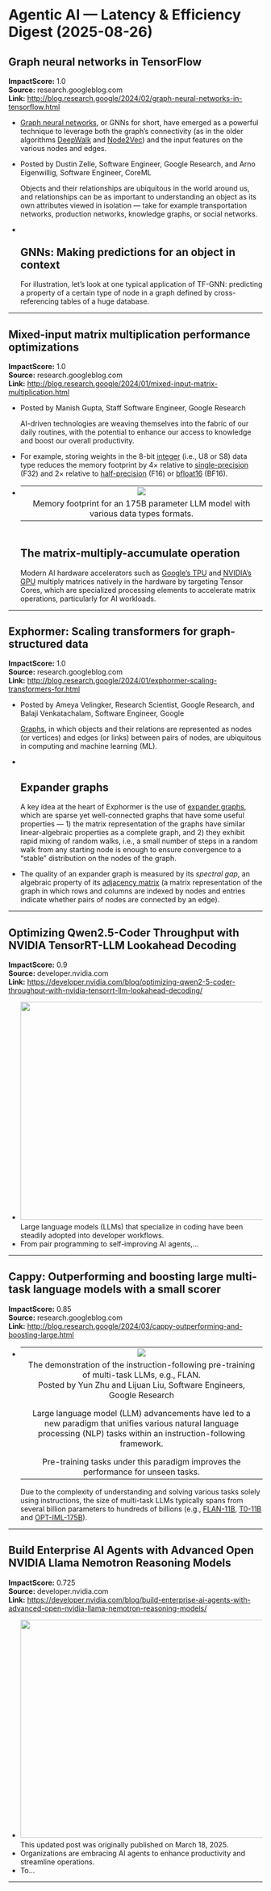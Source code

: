 # Agentic AI — Latency & Efficiency Digest (2025-08-26)

## Graph neural networks in TensorFlow
**ImpactScore:** 1.0  
**Source:** research.googleblog.com  
**Link:** http://blog.research.google/2024/02/graph-neural-networks-in-tensorflow.html

- </p> <a name="more"></a> <p> <a href="https://distill.pub/2021/gnn-intro/">Graph neural networks</a>, or GNNs for short, have emerged as a powerful technique to leverage both the graph’s connectivity (as in the older algorithms <a href="http://perozzi.net/projects/deepwalk/">DeepWalk</a> and <a href="https://snap.stanford.edu/node2vec/">Node2Vec</a>) and the input features on the various nodes and edges.
- <span class="byline-author">Posted by Dustin Zelle, Software Engineer, Google Research, and Arno Eigenwillig, Software Engineer, CoreML</span> <img src="https://blogger.googleusercontent.com/img/b/R29vZ2xl/AVvXsEhcnTwrjg8cyZhVY1c-qi2ZEenIrDlkmlKlX0GsAuiKiIoxUu6i-phANh8tsCG4mUm5i-7t3zdLwuwn5DCcuQI5FKq-C3eibPnuqfoLuKFUsx-I3Ovim1Teps_JKiKZH7XqgHupnsOa2Y3peUgWcPNYG4ZIqA2_KQwxJpflo0WM6gNW8tXg5eDndiWx_dKK/s1600/TFGNN%20hero.gif" style="display: none;" /> <p> Objects and their relationships are ubiquitous in the world around us, and relationships can be as important to understanding an object as its own attributes viewed in isolation — take for example transportation networks, production networks, knowledge graphs, or social networks.
- </p> <div style="line-height: 40%;"> <br /> </div> <h2>GNNs: Making predictions for an object in context</h2> <p> For illustration, let’s look at one typical application of TF-GNN: predicting a property of a certain type of node in a graph defined by cross-referencing tables of a huge database.

---

## Mixed-input matrix multiplication performance optimizations
**ImpactScore:** 1.0  
**Source:** research.googleblog.com  
**Link:** http://blog.research.google/2024/01/mixed-input-matrix-multiplication.html

- <span class="byline-author">Posted by Manish Gupta, Staff Software Engineer, Google Research</span> <img src="https://blogger.googleusercontent.com/img/b/R29vZ2xl/AVvXsEhEKJJf1R773hab0veY6zffF2Nf_yfV2mk8YU9yRnuBDD3ak1o0iXecWlJw2x7bL-Ez2MX1c21MXk65VMK5IsoLpJ1H6BTC6k7BvVWl_gHJpJIOG2cm3BwP4V-HCScGHYIynuskbhvu1uorQGprHGbOFmfGI7E5UWemJcZ0xSC3tC5DolBYgyBwugl6OOLr/s1180/matrixhero.png" style="display: none;" /> <p> AI-driven technologies are weaving themselves into the fabric of our daily routines, with the potential to enhance our access to knowledge and boost our overall productivity.
- For example, storing weights in the 8-bit <a href="https://en.wikipedia.org/wiki/Integer_(computer_science)">integer</a> (i.e., U8 or S8) data type reduces the memory footprint by 4× relative to <a href="https://en.wikipedia.org/wiki/Single-precision_floating-point_format">single-precision</a> (F32) and 2× relative to <a href="https://en.wikipedia.org/wiki/Half-precision_floating-point_format">half-precision</a> (F16) or <a href="https://en.wikipedia.org/wiki/Bfloat16_floating-point_format">bfloat16</a> (BF16).
- </p> <table align="center" cellpadding="0" cellspacing="0" class="tr-caption-container" style="margin-left: auto; margin-right: auto;"><tbody><tr><td style="text-align: center;"><a href="https://blogger.googleusercontent.com/img/b/R29vZ2xl/AVvXsEgaLaSxuLbV_5ifXLyJsTGs0WLa23prrxrhX4IKSLZw5l3oSd2SPk5AgZtNgvUY_j-IbOyjttva-XIfkRr1cDBwCXghEz-3Q0G-6236m7_TIgTrm_K2UejYnTnhAEmZtKHq1mN9HKP0xxV8nqSxzTNHG1U0j-cVj236efpR7lSgmt082QEYNwKsGMTRiWZb/s1999/image3.png" style="margin-left: auto; margin-right: auto;"><img border="0" src="https://blogger.googleusercontent.com/img/b/R29vZ2xl/AVvXsEgaLaSxuLbV_5ifXLyJsTGs0WLa23prrxrhX4IKSLZw5l3oSd2SPk5AgZtNgvUY_j-IbOyjttva-XIfkRr1cDBwCXghEz-3Q0G-6236m7_TIgTrm_K2UejYnTnhAEmZtKHq1mN9HKP0xxV8nqSxzTNHG1U0j-cVj236efpR7lSgmt082QEYNwKsGMTRiWZb/s16000/image3.png" /></a></td></tr><tr><td class="tr-caption" style="text-align: center;">Memory footprint for an 175B parameter LLM model with various data types formats.</td></tr></tbody></table> <div style="line-height: 40%;"> <br /> </div> <h2>The matrix-multiply-accumulate operation</h2> <p> Modern AI hardware accelerators such as <a href="https://cloud.google.com/tpu/docs/intro-to-tpu#how_a_tpu_works">Google’s TPU</a> and <a href="https://www.nvidia.com/en-us/data-center/tensor-cores/">NVIDIA’s GPU</a> multiply matrices natively in the hardware by targeting Tensor Cores, which are specialized processing elements to accelerate matrix operations, particularly for AI workloads.

---

## Exphormer: Scaling transformers for graph-structured data
**ImpactScore:** 1.0  
**Source:** research.googleblog.com  
**Link:** http://blog.research.google/2024/01/exphormer-scaling-transformers-for.html

- <span class="byline-author">Posted by Ameya Velingker, Research Scientist, Google Research, and Balaji Venkatachalam, Software Engineer, Google</span> <img src="https://blogger.googleusercontent.com/img/b/R29vZ2xl/AVvXsEhbovKreBr7RlKc4L36E6rLqiZBZzJSq5GLijCkomHREon5tYXd-7C2pppMXnL5Mj2d82kZGnPlarrrMzQOfRnN8kVvqDh1GnadIJ-hbaaS8VjYzCpaD-DgYor5cKx-OhTGZk9iCy5MjtwG2Q9eTyQiipDr5ViMdl2vkxfbLzWnB3wmLb8YfvVsTJ1FnOmw/s1600/EXPHORMER%2005large.gif" style="display: none;" /> <p> <a href="https://en.wikipedia.org/wiki/Graph_(discrete_mathematics)">Graphs</a>, in which objects and their relations are represented as nodes (or vertices) and edges (or links) between pairs of nodes, are ubiquitous in computing and machine learning (ML).
- </p> <br /> <h2>Expander graphs</h2> <p> A key idea at the heart of Exphormer is the use of <a href="https://en.wikipedia.org/wiki/Expander_graph">expander graphs</a>, which are sparse yet well-connected graphs that have some useful properties — 1) the matrix representation of the graphs have similar linear-algebraic properties as a complete graph, and 2) they exhibit rapid mixing of random walks, i.e., a small number of steps in a random walk from any starting node is enough to ensure convergence to a “stable” distribution on the nodes of the graph.
- The quality of an expander graph is measured by its <em>spectral gap</em>, an algebraic property of its <a href="https://en.wikipedia.org/wiki/Adjacency_matrix">adjacency matrix</a> (a matrix representation of the graph in which rows and columns are indexed by nodes and entries indicate whether pairs of nodes are connected by an edge).

---

## Optimizing Qwen2.5-Coder Throughput with NVIDIA TensorRT-LLM Lookahead Decoding
**ImpactScore:** 0.9  
**Source:** developer.nvidia.com  
**Link:** https://developer.nvidia.com/blog/optimizing-qwen2-5-coder-throughput-with-nvidia-tensorrt-llm-lookahead-decoding/

- <img alt="" class="webfeedsFeaturedVisual wp-post-image" height="432" src="https://developer-blogs.nvidia.com/wp-content/uploads/2025/02/computer-screen-abstract-768x432.png" style="display: block; margin-bottom: 5px; clear: both;" title="computer-screen-abstract" width="768" />Large language models (LLMs) that specialize in coding have been steadily adopted into developer workflows.
- From pair programming to self-improving AI agents,...

---

## Cappy: Outperforming and boosting large multi-task language models with a small scorer
**ImpactScore:** 0.85  
**Source:** research.googleblog.com  
**Link:** http://blog.research.google/2024/03/cappy-outperforming-and-boosting-large.html

- </p> <a name="more"></a> <table align="center" cellpadding="0" cellspacing="0" class="tr-caption-container" style="margin-left: auto; margin-right: auto;"><tbody><tr><td style="text-align: center;"><a href="https://blogger.googleusercontent.com/img/b/R29vZ2xl/AVvXsEhMcacnhPA68XiEskvhExF4SGFh4997UZzwvhYfXt-ReGXtzfGTamLB3LZoYSh8WWuf1dmlBnNAUecAMhrBTOMVF6vxsw3BqY8Ld5xPgSdZY_cywScxxxQ5e6uwhawA5VYDEj6VtSyOTNGZtjdLXieeFV5OLiDk3bnB-xaz4MIbvUO-7RPadk8iQDv3206V/s640/Cappy%20instruction-following.gif" style="margin-left: auto; margin-right: auto;"><img border="0" src="https://blogger.googleusercontent.com/img/b/R29vZ2xl/AVvXsEhMcacnhPA68XiEskvhExF4SGFh4997UZzwvhYfXt-ReGXtzfGTamLB3LZoYSh8WWuf1dmlBnNAUecAMhrBTOMVF6vxsw3BqY8Ld5xPgSdZY_cywScxxxQ5e6uwhawA5VYDEj6VtSyOTNGZtjdLXieeFV5OLiDk3bnB-xaz4MIbvUO-7RPadk8iQDv3206V/s16000/Cappy%20instruction-following.gif" /></a></td></tr><tr><td class="tr-caption" style="text-align: center;">The demonstration of the instruction-following pre-training of multi-task LLMs, e.g., FLAN.
- <span class="byline-author">Posted by Yun Zhu and Lijuan Liu, Software Engineers, Google Research</span> <img src="https://blogger.googleusercontent.com/img/b/R29vZ2xl/AVvXsEiFNlqVAnwoYdZ97LvC4-ipR6FeOc4o9udsTUtNBBWl5Y4XHclcrz3kTCibizteSBc_xsVLh-pyRiCCNfIzTDHEs7VsJcUMCk0EjUxzvKITKCncdx1y7u9JXGkXM6TyoZY5RhUt2l_up-Us0yIV-0-EUvHsjOlFNSSNgNHlpwK1PAliqcj4gSoLsYXhIi18/s320/Cappy%20hero.jpg" style="display: none;" /> <p> Large language model (LLM) advancements have led to a new paradigm that unifies various natural language processing (NLP) tasks within an instruction-following framework.
- Pre-training tasks under this paradigm improves the performance for unseen tasks.</td></tr></tbody></table> <p> Due to the complexity of understanding and solving various tasks solely using instructions, the size of multi-task LLMs typically spans from several billion parameters to hundreds of billions (e.g., <a href="https://arxiv.org/abs/2210.11416">FLAN-11B</a>, <a href="https://arxiv.org/abs/2110.08207">T0-11B</a> and <a href="https://arxiv.org/abs/2212.12017">OPT-IML-175B</a>).

---

## Build Enterprise AI Agents with Advanced Open NVIDIA Llama Nemotron Reasoning Models
**ImpactScore:** 0.725  
**Source:** developer.nvidia.com  
**Link:** https://developer.nvidia.com/blog/build-enterprise-ai-agents-with-advanced-open-nvidia-llama-nemotron-reasoning-models/

- <img alt="" class="webfeedsFeaturedVisual wp-post-image" height="432" src="https://developer-blogs.nvidia.com/wp-content/uploads/2025/03/cloud-icon-inside-cube-768x432.png" style="display: block; margin-bottom: 5px; clear: both;" title="cloud-icon-inside-cube" width="768" />This updated post was originally published on March 18, 2025.
- Organizations are embracing AI agents to enhance productivity and streamline operations.
- To...

---
